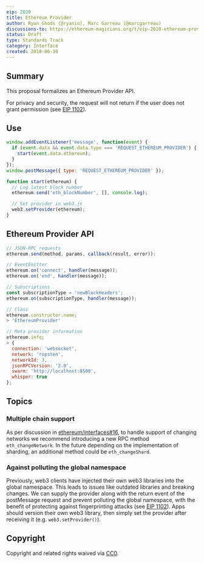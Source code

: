 ```yaml
---
eip: 2020
title: Ethereum Provider
author: Ryan Ghods (@ryanio), Marc Garreau (@marcgarreau)
discussions-to: https://ethereum-magicians.org/t/eip-2020-ethereum-provider/640
status: Draft
type: Standards Track
category: Interface
created: 2018-06-30
---
```


## Summary

This proposal formalizes an Ethereum Provider API.

For privacy and security, the request will not return if the user does not grant permission (see [EIP 1102](https://github.com/ethereum/EIPs/blob/master/EIPS/eip-1102.md)).

## Use

```js
window.addEventListener('message', function(event) {
  if (event.data && event.data.type === 'REQUEST_ETHEREUM_PROVIDER') {
    start(event.data.ethereum);
  }
});
window.postMessage({ type: 'REQUEST_ETHEREUM_PROVIDER' });

function start(ethereum) {
  // Log latest block number
  ethereum.send('eth_blockNumber', [], console.log);

  // Set provider in web3.js
  web3.setProvider(ethereum);
}
```

## Ethereum Provider API

```js
// JSON-RPC requests
ethereum.send(method, params, callback(result, error));

// EventEmitter
ethereum.on('connect', handler(message));
ethereum.on('end', handler(message));

// Subscriptions
const subscriptionType = 'newBlockHeaders';
ethereum.on(subscriptionType, handler(message));

// Class
ethereum.constructor.name;
> 'EthereumProvider'

// Meta provider information
ethereum.info;
> {
  connection: 'websocket',
  network: 'ropsten',
  networkId: 3,
  jsonRPCVersion: '2.0',
  swarm: 'http://localhost:8500',
  whisper: true
};
```

## Topics

### Multiple chain support

As per discussion in [ethereum/interfaces#16](https://github.com/ethereum/interfaces/issues/16), to handle support of changing networks we recommend introducing a new RPC method `eth_changeNetwork`. In the future depending on the implementation of sharding, an additional method could be `eth_changeShard`.

### Against polluting the global namespace

Previously, web3 clients have injected their own web3 libraries into the global namespace. This leads to issues like outdated libraries and breaking changes. We can supply the provider along with the return event of the postMessage request and prevent polluting the global namespace, with the benefit of protecting against fingerprinting attacks (see [EIP 1102](https://github.com/ethereum/EIPs/blob/master/EIPS/eip-1102.md)). Apps should version their own web3 library, then simply set the provider after receiving it (e.g. `web3.setProvider()`).

## Copyright

Copyright and related rights waived via [CC0](https://creativecommons.org/publicdomain/zero/1.0/).
